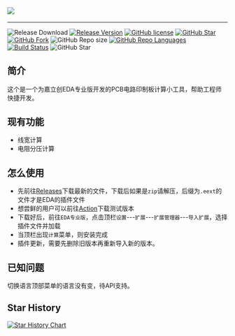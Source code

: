## ![](https://socialify.git.ci/xiaowine/pcb-calculation-tools/image?description=1&descriptionEditable=%e5%98%89%e7%ab%8b%e5%88%9bEDA+PCB+%e8%be%85%e5%8a%a9%e8%ae%a1%e7%ae%97%e6%8f%92%e4%bb%b6&language=1&name=1&owner=1&theme=Auto)

---

![Release Download](https://img.shields.io/github/downloads/xiaowine/pcb-calculation-tools/total?style=flat-square) [![Release Version](https://img.shields.io/github/v/release/xiaowine/pcb-calculation-tools?style=flat-square)](https://github.com/xiaowine/pcb-calculation-tools/releases/latest) [![GitHub license](https://img.shields.io/github/license/xiaowine/pcb-calculation-tools?style=flat-square)](https://github.com/xiaowine/pcb-calculation-tools/LICENSE) [![GitHub Star](https://img.shields.io/github/stars/xiaowine/pcb-calculation-tools?style=flat-square)](https://github.com/xiaowine/pcb-calculation-tools/stargazers) [![GitHub Fork](https://img.shields.io/github/forks/xiaowine/pcb-calculation-tools?style=flat-square)](https://github.com/xiaowine/pcb-calculation-tools/network/members) ![GitHub Repo size](https://img.shields.io/github/repo-size/xiaowine/pcb-calculation-tools?style=flat-square&color=3cb371) [![GitHub Repo Languages](https://img.shields.io/github/languages/top/xiaowine/pcb-calculation-tools?style=flat-square)](https://github.com/xiaowine/pcb-calculation-tools/search?l=koltin) [![Build Status](https://img.shields.io/endpoint.svg?url=https%3A%2F%2Factions-badge.atrox.dev%2F577fkj%2FStatusBarLyric%2Fbadge%3Fref%3Dmain&style=flat)](https://actions-badge.atrox.dev/xiaowine/pcb-calculation-tools/goto?ref=main) ![GitHub Star](https://img.shields.io/github/stars/xiaowine/pcb-calculation-tools.svg?style=social)

## 简介

这个是一个为嘉立创EDA专业版开发的PCB电路印制板计算小工具，帮助工程师快捷开发。

## 现有功能

-   线宽计算
-   电阻分压计算

## 怎么使用

-   先前往[Releases](https://github.com/xiaowine/pcb-calculation-tools/releases)下载最新的文件，下载后如果是`zip`请解压，后缀为`.eext`的文件才是EDA的插件文件
-   想尝鲜的用户可以前往[Action](https://github.com/xiaowine/pcb-calculation-tools/actions)下载测试版本
-   下载好后，前往`EDA专业版`，点击顶栏`设置`---`扩展`---`扩展管理器`---`导入扩展`，选择插件文件并加载
-   当顶栏出现`计算`菜单，则安装完成
-   插件更新，需要先删除旧版本再重新导入新的版本。

## 已知问题

切换语言顶部菜单的语言没有变，待API支持。

## Star History

[![Star History Chart](https://api.star-history.com/svg?repos=xiaowine/pcb-calculation-tools&type=Timeline)](https://star-history.com/#xiaowine/pcb-calculation-tools&Timeline)
